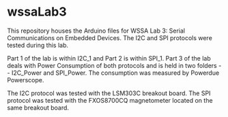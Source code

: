 # wssaLab3

This repository houses the Arduino files for WSSA Lab 3: Serial Communications on Embedded Devices.
The I2C and SPI protocols were tested during this lab.

Part 1 of the lab is within I2C_1 and Part 2 is within SPI_1. 
Part 3 of the lab deals with Power Consumption of both protocols and is held in two folders -- I2C_Power and SPI_Power. The consumption was measured by Powerdue Powerscope.

The I2C protocol was tested with the LSM303C breakout board. 
The SPI protocol was tested with the FXOS8700CQ magnetometer located on the same breakout board.
